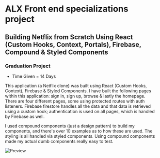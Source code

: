 # ALX Front end specializations project
## Building Netflix from Scratch Using React (Custom Hooks, Context, Portals), Firebase, Compound & Styled Components 

### Graduation Project 
- Time Given = 14 Days 

This application (a Netflix clone) was built using React (Custom Hooks, Context), Firebase & Styled Components. I have built the following pages within this application: sign in, sign up, browse & lastly the homepage. There are four different pages, some using protected routes with auth listeners. Firebase firestore handles all the data and that data is retrieved using a custom hook; authentication is used on all pages, which is handled by Firebase as well.

I used compound components (just a design pattern) to build my components, and there's over 10 examples as to how these are used. The styling is all handled via styled components. Using compound components made my actual dumb components really easy to test.

![Preview](netflix-preview.png?raw=true)
